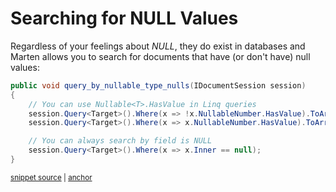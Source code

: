 # Searching for NULL Values

Regardless of your feelings about _NULL_, they do exist in databases and Marten allows you to search for documents that have (or don't have) null values:

<!-- snippet: sample_query_by_nullable_types -->
<a id='snippet-sample_query_by_nullable_types'></a>
```cs
public void query_by_nullable_type_nulls(IDocumentSession session)
{
    // You can use Nullable<T>.HasValue in Linq queries
    session.Query<Target>().Where(x => !x.NullableNumber.HasValue).ToArray();
    session.Query<Target>().Where(x => x.NullableNumber.HasValue).ToArray();

    // You can always search by field is NULL
    session.Query<Target>().Where(x => x.Inner == null);
}
```
<sup><a href='https://github.com/JasperFx/marten/blob/master/src/Marten.Testing/Examples/LinqExamples.cs#L176-L187' title='Snippet source file'>snippet source</a> | <a href='#snippet-sample_query_by_nullable_types' title='Start of snippet'>anchor</a></sup>
<!-- endSnippet -->
